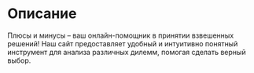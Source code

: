 # Описание

Плюсы и минусы – ваш онлайн-помощник в принятии взвешенных решений! Наш
сайт предоставляет удобный и интуитивно понятный инструмент для анализа
различных дилемм, помогая сделать верный выбор.